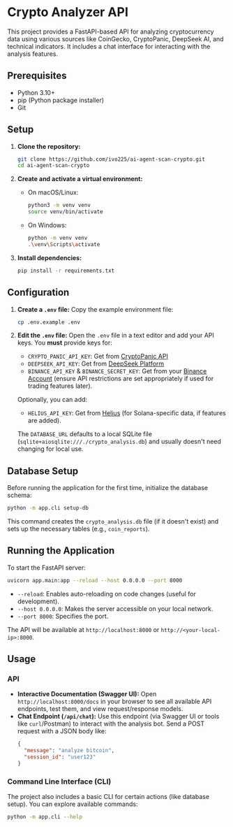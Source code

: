 # Crypto Analyzer API

This project provides a FastAPI-based API for analyzing cryptocurrency data using various sources like CoinGecko, CryptoPanic, DeepSeek AI, and technical indicators. It includes a chat interface for interacting with the analysis features.

## Prerequisites

*   Python 3.10+
*   pip (Python package installer)
*   Git

## Setup

1.  **Clone the repository:**
    ```bash
    git clone https://github.com/ivo225/ai-agent-scan-crypto.git
    cd ai-agent-scan-crypto
    ```

2.  **Create and activate a virtual environment:**
    *   On macOS/Linux:
        ```bash
        python3 -m venv venv
        source venv/bin/activate
        ```
    *   On Windows:
        ```bash
        python -m venv venv
        .\venv\Scripts\activate
        ```

3.  **Install dependencies:**
    ```bash
    pip install -r requirements.txt
    ```

## Configuration

1.  **Create a `.env` file:**
    Copy the example environment file:
    ```bash
    cp .env.example .env
    ```

2.  **Edit the `.env` file:**
    Open the `.env` file in a text editor and add your API keys. You **must** provide keys for:
    *   `CRYPTO_PANIC_API_KEY`: Get from [CryptoPanic API](https://cryptopanic.com/developers/api/)
    *   `DEEPSEEK_API_KEY`: Get from [DeepSeek Platform](https://platform.deepseek.com/)
    *   `BINANCE_API_KEY` & `BINANCE_SECRET_KEY`: Get from your [Binance Account](https://www.binance.com/en/my/settings/api-management) (ensure API restrictions are set appropriately if used for trading features later).

    Optionally, you can add:
    *   `HELIUS_API_KEY`: Get from [Helius](https://helius.dev/) (for Solana-specific data, if features are added).

    The `DATABASE_URL` defaults to a local SQLite file (`sqlite+aiosqlite:///./crypto_analysis.db`) and usually doesn't need changing for local use.

## Database Setup

Before running the application for the first time, initialize the database schema:

```bash
python -m app.cli setup-db
```
This command creates the `crypto_analysis.db` file (if it doesn't exist) and sets up the necessary tables (e.g., `coin_reports`).

## Running the Application

To start the FastAPI server:

```bash
uvicorn app.main:app --reload --host 0.0.0.0 --port 8000
```

*   `--reload`: Enables auto-reloading on code changes (useful for development).
*   `--host 0.0.0.0`: Makes the server accessible on your local network.
*   `--port 8000`: Specifies the port.

The API will be available at `http://localhost:8000` or `http://<your-local-ip>:8000`.

## Usage

### API

*   **Interactive Documentation (Swagger UI):** Open `http://localhost:8000/docs` in your browser to see all available API endpoints, test them, and view request/response models.
*   **Chat Endpoint (`/api/chat`):** Use this endpoint (via Swagger UI or tools like `curl`/Postman) to interact with the analysis bot. Send a POST request with a JSON body like:
    ```json
    {
      "message": "analyze bitcoin",
      "session_id": "user123"
    }
    ```

### Command Line Interface (CLI)

The project also includes a basic CLI for certain actions (like database setup). You can explore available commands:

```bash
python -m app.cli --help
